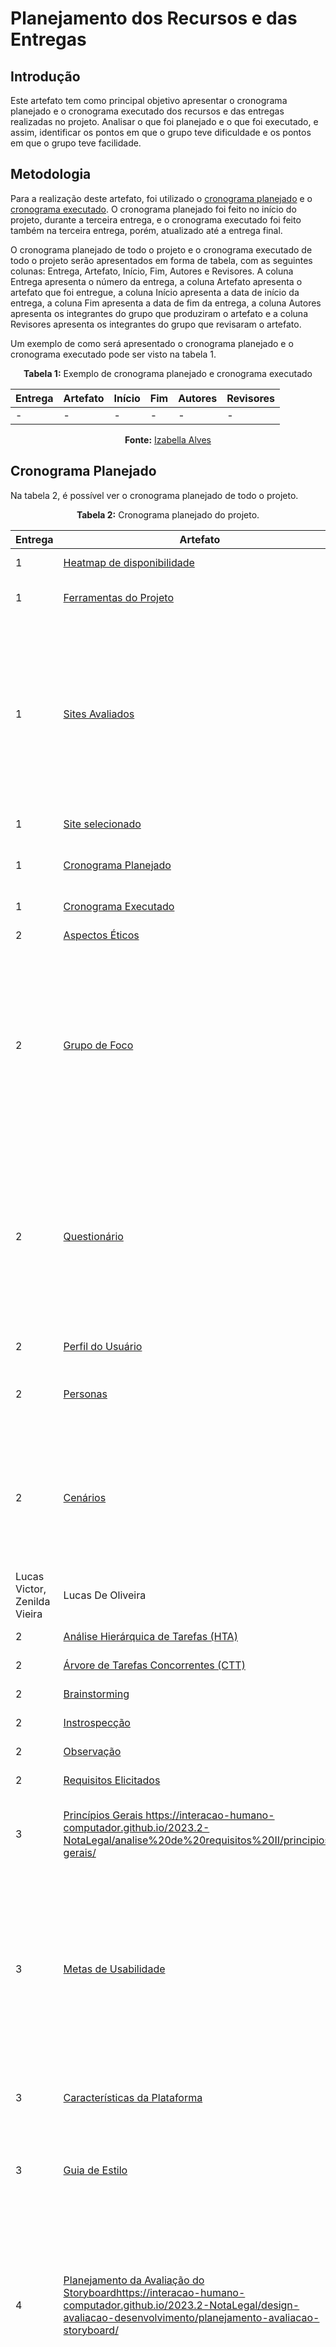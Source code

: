 # Planejamento dos Recursos e das Entregas

## Introdução

Este artefato tem como principal objetivo apresentar o cronograma planejado e o cronograma executado dos recursos e das entregas realizadas no projeto. Analisar o que foi planejado e o que foi executado, e assim, identificar os pontos em que o grupo teve dificuldade e os pontos em que o grupo teve facilidade.

## Metodologia

Para a realização deste artefato, foi utilizado o [cronograma planejado](https://interacao-humano-computador.github.io/2023.2-NotaLegal/planejamento%20do%20projeto/cronograma_planejado/) e o [cronograma executado](https://interacao-humano-computador.github.io/2023.2-NotaLegal/planejamento%20do%20projeto/cronograma_executado/#historico-de-versao). O cronograma planejado foi feito no início do projeto, durante a terceira entrega, e o cronograma executado foi feito também na terceira entrega, porém, atualizado até a entrega final.

O cronograma planejado de todo o projeto e o cronograma executado de todo o projeto serão apresentados em forma de tabela, com as seguintes colunas: Entrega, Artefato, Início, Fim, Autores e Revisores. A coluna Entrega apresenta o número da entrega, a coluna Artefato apresenta o artefato que foi entregue, a coluna Início apresenta a data de início da entrega, a coluna Fim apresenta a data de fim da entrega, a coluna Autores apresenta os integrantes do grupo que produziram o artefato e a coluna Revisores apresenta os integrantes do grupo que revisaram o artefato.

Um exemplo de como será apresentado o cronograma planejado e o cronograma executado pode ser visto na tabela 1.

  <div align="center">
        <p><b>Tabela 1:</b> Exemplo de cronograma planejado e cronograma executado</p>
        <table>
            <thead>
                <tr>
                    <th>Entrega</th>
                    <th>Artefato</th>
                    <th>Início</th>
                    <th>Fim</th>
                    <th>Autores</th>
                    <th>Revisores</th>
                </tr>
            </thead>
            <tbody>
                <tr>
                    <td>-</td>
                    <td>-</td>
                    <td>-</td>
                    <td>-</td>
                    <td>-</td>
                    <td>-</td>
                </tr>
            </tbody>
        </table>
        <p><b>Fonte:</b> <a href="https://github.com/izabellaalves">Izabella Alves</a></p>
    </div>

## Cronograma Planejado

Na tabela 2, é possível ver o cronograma planejado de todo o projeto.

  <div align="center">
        <p><b>Tabela 2:</b> Cronograma planejado do projeto.</p>
</div>

|Entrega | Artefato | Início | Fim | Autores | Revisores |
|-----------|--------|-----|---------|-----------|-------|
| 1 | [Heatmap de disponibilidade](https://interacao-humano-computador.github.io/2023.2-NotaLegal/planejamento%20do%20projeto/heatmap-disponibilidade/) | 06/set | 19/set | Gabriel Rosa |  Lucas Ribeiro|
| 1 | [Ferramentas do Projeto](https://interacao-humano-computador.github.io/2023.2-NotaLegal/planejamento%20do%20projeto/ferramentas/) | 06/set | 19/set|Lucas De Oliveira  | Lucas Victor|
| 1 | [Sites Avaliados](https://interacao-humano-computador.github.io/2023.2-NotaLegal/planejamento%20do%20projeto/site-escolhido/) | 06/set |19/set |Gabriel Rosa, Gabriel Zaranza, Izabella Alves, Lucas De Oliveira, Lucas Ribeiro, Lucas Victor, Zenilda Vieira | Lucas Victor |
| 1 | [Site selecionado](https://interacao-humano-computador.github.io/2023.2-NotaLegal/planejamento%20do%20projeto/lista-sites-avaliados/)  | 06/set | 19/set| Lucas Victor | Lucas De Oliveira |
| 1 | [Cronograma Planejado](https://interacao-humano-computador.github.io/2023.2-NotaLegal/planejamento%20do%20projeto/cronograma_planejado/) | 06/set | 19/set| Gabriel Rosa, Zenilda Vieira |Gabriel Zaranza |
| 1 | [Cronograma Executado](https://interacao-humano-computador.github.io/2023.2-NotaLegal/planejamento%20do%20projeto/cronograma_executado/) | 27/set| 27/set |Gabriel Rosa | Zenilda Vieira |
| 2 | [Aspectos Éticos](https://interacao-humano-computador.github.io/2023.2-NotaLegal/analise%20de%20requisitos/aspectos-eticos/) | 21/set |   24/set | Izabella Alves| Zenilda Vieira |
| 2 | [Grupo de Foco](https://interacao-humano-computador.github.io/2023.2-NotaLegal/analise%20de%20requisitos/tecnicas-perfil-usuario/grupo_de_foco/) | 21/set |  24/set| Gabriel Rosa, Gabriel Zaranza, Izabella Alves, Lucas De Oliveira, Lucas Ribeiro, Lucas Victor, Zenilda Vieira| Gabriel Rosa, Gabriel Zaranza, Izabella Alves, Lucas De Oliveira, Lucas Ribeiro, Lucas Victor, Zenilda Vieira|
| 2 | [Questionário](https://interacao-humano-computador.github.io/2023.2-NotaLegal/analise%20de%20requisitos/tecnicas-perfil-usuario/questionario/) | 21/set | 24/set | Gabriel Rosa, Gabriel Zaranza, Izabella Alves, Lucas De Oliveira, Lucas Ribeiro, Lucas Victor, Zenilda Vieira| Gabriel Rosa, Gabriel Zaranza, Izabella Alves, Lucas De Oliveira, Lucas Ribeiro, Lucas Victor, Zenilda Vieira|
| 2 |[ Perfil do Usuário](https://interacao-humano-computador.github.io/2023.2-NotaLegal/analise%20de%20requisitos/perfil_usuario/) | 25/set | 26/set | Gabriel Zaranza| Izabella Alves|
| 2 | [Personas](https://interacao-humano-computador.github.io/2023.2-NotaLegal/analise%20de%20requisitos/personas/) | 25/set | 26/set |Lucas De Oliveira, Lucas Victor |Zenilda Vieira |
| 2 | [Cenários](https://interacao-humano-computador.github.io/2023.2-NotaLegal/analise%20de%20requisitos/cenarios/) | 04/out | 07/out | Gabriel Rosa, Gabriel Zaranza, Izabella Alves, Lucas De Oliveira, Lucas Ribeiro
Lucas Victor, Zenilda Vieira| Lucas De Oliveira |
| 2 | [Análise Hierárquica de Tarefas (HTA)](https://interacao-humano-computador.github.io/2023.2-NotaLegal/analise%20de%20requisitos/tecnicas-analise-de-tarefas/hta/) | 08/out | 09/out | Lucas Ribeiro| Izabella Alves|
| 2 | [Árvore de Tarefas Concorrentes (CTT)](https://interacao-humano-computador.github.io/2023.2-NotaLegal/analise%20de%20requisitos/tecnicas-analise-de-tarefas/ctt/) |08/out  | 09/out | Lucas Ribeiro| Izabella Alves|
| 2 | [Brainstorming](https://interacao-humano-computador.github.io/2023.2-NotaLegal/analise%20de%20requisitos/tecnicas-elicitacao/brainstorming/) |  21/set | 24/set | Gabriel Rosa| Lucas Victor|
| 2 | [Instrospecção](https://interacao-humano-computador.github.io/2023.2-NotaLegal/analise%20de%20requisitos/tecnicas-elicitacao/instrospeccao/) |  21/set | 24/set |Gabriel Rosa | Lucas Victor|
| 2 | [Observação](https://interacao-humano-computador.github.io/2023.2-NotaLegal/analise%20de%20requisitos/tecnicas-elicitacao/observacao/) |  21/set | 24/set |Gabriel Rosa | Lucas Victor|
| 2 | [Requisitos Elicitados](https://interacao-humano-computador.github.io/2023.2-NotaLegal/analise%20de%20requisitos/requisitos-elicitados/) |  21/set |  24/set| Gabriel Rosa| Lucas Victor|
| 3 | [Princípios Gerais ]()https://interacao-humano-computador.github.io/2023.2-NotaLegal/analise%20de%20requisitos%20II/principios-gerais/|  12/out| 15/out |Izabella Alves, Lucas Ribeiro |Gabriel Zaranza, Lucas Victor, Zenilda Vieira |
| 3 | [Metas de Usabilidade](https://interacao-humano-computador.github.io/2023.2-NotaLegal/analise%20de%20requisitos%20II/metas_de_usabilidade/) | 11/out | 11/out |Gabriel Rosa, Gabriel Zaranza, Izabella Alves, Lucas De Oliveira, Lucas Ribeiro, Lucas Victor, Zenilda Vieira |Gabriel Zaranza |
| 3 | [Características da Plataforma](https://interacao-humano-computador.github.io/2023.2-NotaLegal/analise%20de%20requisitos%20II/caracteristicas_da_plataforma/) |  12/out| 15/out | Gabriel Rosa, Lucas De Oliveira | Izabella Alves, Lucas Ribeiro|
| 3 | [Guia de Estilo](https://interacao-humano-computador.github.io/2023.2-NotaLegal/analise%20de%20requisitos%20II/guia_de_estilo/) | 12/out | 15/out | Gabriel Zaranza, Lucas Victor, Zenilda Vieira| Gabriel Rosa, Lucas De Oliveira|
| 4 | [Planejamento da Avaliação do Storyboard]()https://interacao-humano-computador.github.io/2023.2-NotaLegal/design-avaliacao-desenvolvimento/planejamento-avaliacao-storyboard/|  19/out| 21/out | Gabriel Rosa, Gabriel Zaranza, Izabella Alves, Lucas De Oliveira, Lucas Ribeiro, Lucas Victor, Zenilda Vieira| Lucas De Oliveira|
| 4 | [Planejamento da Avaliação das Tarefas](https://interacao-humano-computador.github.io/2023.2-NotaLegal/design-avaliacao-desenvolvimento/planejamento_analise_tarefas/)|  19/out| 21/out | Gabriel Rosa, Gabriel Zaranza, Izabella Alves, Lucas De Oliveira, Lucas Ribeiro, Lucas Victor, Zenilda Vieira| Lucas De Oliveira|
| 4 | [Teste Piloto da Avaliação do Storyboard](https://interacao-humano-computador.github.io/2023.2-NotaLegal/design-avaliacao-desenvolvimento/planejamento-avaliacao-storyboard/) | 19/out | 21/out | 	Gabriel Zaranza| Lucas De Oliveira|
| 4 | [Teste Piloto da Avaliação das Tarefas](https://interacao-humano-computador.github.io/2023.2-NotaLegal/design-avaliacao-desenvolvimento/planejamento_analise_tarefas/) | 19/out | 21/out | 	Gabriel Zaranza| Lucas De Oliveira|
| 4 | [Planejamento do Relato dos Resultados do Storyboard](https://interacao-humano-computador.github.io/2023.2-NotaLegal/design-avaliacao-desenvolvimento/planejamento-relato_storyboard/) |  22/out |  23/out| Lucas De Oliveira| Gabriel Rosa|
| 4 | [Planejamento do Relato dos Resultados das Tarefas](https://interacao-humano-computador.github.io/2023.2-NotaLegal/design-avaliacao-desenvolvimento/planejamento_relato_tarefas/) | 22/out  | 23/out | Lucas De Oliveira| Gabriel Rosa |
| 5 | [Relato dos Resultados do Storyboard](https://interacao-humano-computador.github.io/2023.2-NotaLegal/design-avaliacao-desenvolvimento%20II/relatos%20dos%20resultados%20-%20storyboard/consultar_extrato/) | 26/out | 29/out |Gabriel Rosa, Gabriel Zaranza | Lucas De Oliveira, Lucas Victor, Lucas Ribeiro|
| 5 | [Relato dos Resultados das Tarefas](https://interacao-humano-computador.github.io/2023.2-NotaLegal/design-avaliacao-desenvolvimento%20II/relatos%20dos%20resultados%20-%20storyboard/consultar_extrato/) | 26/out |  29/out| Gabriel Rosa, Gabriel Zaranza| Lucas De Oliveira, Lucas Victor, Lucas Ribeiro|
| 5 | [Planejamento da Avaliação do Protótipo de Papel](https://interacao-humano-computador.github.io/2023.2-NotaLegal/design-avaliacao-desenvolvimento%20II/prototipo_papel/planejamento_avaliacao_prototipo_papel/)|  26/out|  29/out| Gabriel Rosa, Gabriel Zaranza, Izabella Alves, Lucas De Oliveira, Lucas Ribeiro, Lucas Victor, Zenilda Vieira| Gabriel Rosa, Gabriel Zaranza, Izabella Alves, Lucas De Oliveira, Lucas Ribeiro, Lucas Victor, Zenilda Vieira|
| 5 | [Planejamento do Relato dos Resultados do Protótipo de Papel](https://interacao-humano-computador.github.io/2023.2-NotaLegal/design-avaliacao-desenvolvimento%20II/prototipo_papel/planejamento_relato_prototipo_papel/) |26/out | 29/out | Lucas De Oliveira, Lucas Victor, Lucas Ribeiro| Izabella Alves, Zenilda Vieira|
| 6.1 |[ Verificação - Grupo 02](https://interacao-humano-computador.github.io/2023.2-NotaLegal/verificacao/Grupo%202/verificacao-panorama-geral/) | 04/nov | 07/nov | Gabriel Rosa, Gabriel Zaranza, Izabella Alves, Lucas De Oliveira, Lucas Ribeiro, Lucas Victor, Zenilda Vieira| Gabriel Rosa, Gabriel Zaranza, Izabella Alves, Lucas De Oliveira, Lucas Ribeiro, Lucas Victor, Zenilda Vieira|
| 7 | [Relato dos Resultados do Protótipo de Baixa Fidelidade](https://interacao-humano-computador.github.io/2023.2-NotaLegal/design-avaliacao-desenvolvimento%20III/resultados-prototipo-papel/consultar-extrato/) |  11/nov| 14/nov |Gabriel Rosa, Gabriel Zaranza, Izabella Alves, Lucas De Oliveira, Lucas Ribeiro, Lucas Victor, Zenilda Vieira | Gabriel Rosa, Gabriel Zaranza, Izabella Alves, Lucas De Oliveira, Lucas Ribeiro, Lucas Victor, Zenilda Vieira|
| 7 | [Planejamento da Avaliação do Protótipo de Alta Fidelidade](https://interacao-humano-computador.github.io/2023.2-NotaLegal/design-avaliacao-desenvolvimento%20III/prototipo-alta-fidelidade/planejamento-avaliacao-prot-alta-fidelidade/)| 11/nov | 14/nov | Gabriel Zaranza, Lucas Ribeiro, Lucas Victor| Izabella Alves, Lucas De Oliveira, Gabriel Rosa|
| 7 | [Planejamento do Relato dos Resultados  do Protótipo de Alta Fidelidade](https://interacao-humano-computador.github.io/2023.2-NotaLegal/design-avaliacao-desenvolvimento%20III/prototipo-alta-fidelidade/planejamento-relato-prototipo-alta-fidelidade/) | 11/nov | 14/nov |Izabella Alves, Lucas De Oliveira, Gabriel Rosa| Gabriel Zaranza|
| 8 | [Relato dos Resultados do Protótipo de Alta Fidelidade](https://interacao-humano-computador.github.io/2023.2-NotaLegal/design-avaliacao-desenvolvimento%20IV/relato-prototipo-de-alta-fidelidade/consultar-extrato/) |  18/nov | 20/nov | Lucas Ribeiro, Lucas Victor| Gabriel Zaranza|
| 6.2 | [Verificação - Grupo 01](https://interacao-humano-computador.github.io/2023.2-NotaLegal/verificacao/Grupo-01/verificacao-panorama-geral/) | 18/nov | 21/nov |Gabriel Zaranza, Lucas Ribeiro, Lucas Victor| Izabella Alves, Lucas De Oliveira, Gabriel Rosa |Gabriel Zaranza, Lucas Ribeiro, Lucas Victor| Izabella Alves, Lucas De Oliveira, Gabriel Rosa |
| Entrega final | Desenvolvimento da etapa final |25/nov | 28/nov | Gabriel Zaranza, Lucas Ribeiro, Lucas Victor, Izabella Alves, Lucas De Oliveira, Gabriel Rosa| Gabriel Zaranza, Lucas Ribeiro, Lucas Victor, Izabella Alves, Lucas De Oliveira, Gabriel Rosa| 


<div align="center">
    <p><b>Fonte:</b> <a href="https://github.com/izabellaalves">Izabella Alves</a></p>
</div>

## Cronograma Executado

Na tabela 3, é possível ver o cronograma executado de todo o projeto.

<div align="center">
    <p><b>Tabela 3:</b> Cronograma executado do projeto.</p>
</div>

| Entrega | Artefato | Início | Fim | Autores | Revisores |
|---------|----------|--------|-----|---------|-----------|
| 1       | [Heatmap de disponibilidade](https://interacao-humano-computador.github.io/2023.2-NotaLegal/planejamento%20do%20projeto/heatmap-disponibilidade/) | 07/09/2023 |29/09/2023 | Gabriel Rosa | Izabella Alves |
| 1       | [Ferramentas do Projeto](https://interacao-humano-computador.github.io/2023.2-NotaLegal/planejamento%20do%20projeto/heatmap-disponibilidade/) | 13/09/2023 | 11/10/2023 | Lucas de Oliveira |Zenilda Vieira, Izabella Alves, Gabriel Rosa, Lucas Ribeiro |
| 1       | [Sites Avaliados](https://interacao-humano-computador.github.io/2023.2-NotaLegal/planejamento%20do%20projeto/lista-sites-avaliados/) | 06/09/2023 |	11/10/2023 | Gabriel Rosa, Gabriel Zaranza, Izabella Alves, Lucas De Oliveira, Lucas Ribeiro, Lucas Victor, Zenilda Vieira | Gabriel Rosa, Gabriel Zaranza, Izabella Alves, Lucas De Oliveira, Lucas Ribeiro, Lucas Victor, Zenilda Vieira |
| 1       | [Site Selecionado](https://interacao-humano-computador.github.io/2023.2-NotaLegal/planejamento%20do%20projeto/site-escolhido/) | 13/09/2023 | 	20/09/2023| Lucas Victor  | Lucas De Oliveira |
| 1       | [Cronograma Planejado](https://interacao-humano-computador.github.io/2023.2-NotaLegal/planejamento%20do%20projeto/cronograma_planejado/) | 06/09/2023	 | 27/09/2023|Zenilda Vieira, Gabriel Rosa| Gabriel Zaranza|
| 1       | [Processo de Design](https://interacao-humano-computador.github.io/2023.2-NotaLegal/planejamento%20do%20projeto/processo-de-design/) | 06/09/2023 | 18/09/2023 | Gabriel Zaranza, Izabella Alves, Lucas Ribeiro | Gabriel Zaranza, Izabella Alves, Lucas Ribeiro |
|1|[Cronograma Executado](https://interacao-humano-computador.github.io/2023.2-NotaLegal/planejamento%20do%20projeto/cronograma_executado/) | 18/09/2023	| XX/12/2023| Zenilda Vieira| Gabriel Rosa, Gabriel Zaranza, Izabella Alves, Lucas De Oliveira, Lucas Ribeiro, Lucas Victor, Zenilda Vieira |
| 2       | [Aspectos Éticos](https://interacao-humano-computador.github.io/2023.2-NotaLegal/analise%20de%20requisitos/aspectos-eticos/) |  23/09/2023| 23/09/2023 |  Izabella Alves|  Gabriel Zaranza|
| 2       | [TCLE](https://interacao-humano-computador.github.io/2023.2-NotaLegal/analise%20de%20requisitos/tecnicas-perfil-usuario/termo_de_consentimento_perfilUsuario/) | 	25/09/2023 | 	25/10/2023 | Gabriel Zaranza | Izabella Alves |
| 2       | [Grupo de Foco](https://interacao-humano-computador.github.io/2023.2-NotaLegal/analise%20de%20requisitos/tecnicas-perfil-usuario/grupo_de_foco/) | 28/09/2023 | 02/10/2023	 | Gabriel Rosa | Gabriel Zaranza |
| 2       | [Questionário](https://interacao-humano-computador.github.io/2023.2-NotaLegal/analise%20de%20requisitos/tecnicas-perfil-usuario/questionario/) | 	29/09/2023 | 30/09/2023 |Gabriel Zaranza  | Gabriel Rosa |
| 2       | [Perfil do Usuário](https://interacao-humano-computador.github.io/2023.2-NotaLegal/analise%20de%20requisitos/perfil_usuario/) | 25/09/2023	 | 30/09/2023 |  documento	Gabriel Zaranza | Gabriel Rosa |
| 2       | [Personas](https://interacao-humano-computador.github.io/2023.2-NotaLegal/analise%20de%20requisitos/personas/) | 25/09/2023	 | 29/10/2023 | Lucas De Oliveira, Lucas Victor | Lucas De Oliveira, Lucas Victor |
| 2       | [Cenários](https://interacao-humano-computador.github.io/2023.2-NotaLegal/analise%20de%20requisitos/cenarios/) | 07/10/2023	 |  13/10/2023	| Zenilda Vieira| Gabriel Rosa, Gabriel Zaranza, Izabella Alves, Lucas De Oliveira, Lucas Ribeiro, Lucas Victor, Zenilda Vieira |Zenilda Vieira| Gabriel Rosa, Gabriel Zaranza, Izabella Alves, Lucas De Oliveira, Lucas Ribeiro, Lucas Victor, Zenilda Vieira  |
| 2       | [Análise Hierárquica de Tarefas (HTA)](https://interacao-humano-computador.github.io/2023.2-NotaLegal/analise%20de%20requisitos/tecnicas-analise-de-tarefas/hta/) | 08/10/2023	 | 12/10/2023 | Zenilda Vieira| Gabriel Rosa, Gabriel Zaranza, Izabella Alves, Lucas De Oliveira, Lucas Ribeiro, Lucas Victor, Zenilda Vieira | Zenilda Vieira| Gabriel Rosa, Gabriel Zaranza, Izabella Alves, Lucas De Oliveira, Lucas Ribeiro, Lucas Victor, Zenilda Vieira |
| 2       | [Árvore de Tarefas Concorrentes (CTT)](https://interacao-humano-computador.github.io/2023.2-NotaLegal/analise%20de%20requisitos/tecnicas-analise-de-tarefas/ctt/) | 08/10/2023	 |16/10/2023	| Zenilda Vieira| Gabriel Rosa, Gabriel Zaranza, Izabella Alves, Lucas De Oliveira, Lucas Ribeiro, Lucas Victor, Zenilda Vieira | Zenilda Vieira| Gabriel Rosa, Gabriel Zaranza, Izabella Alves, Lucas De Oliveira, Lucas Ribeiro, Lucas Victor, Zenilda Vieira |
| 2       | [Brainstorming](https://interacao-humano-computador.github.io/2023.2-NotaLegal/analise%20de%20requisitos/tecnicas-elicitacao/brainstorming/) |  29/09/2023	| 10/10/2023	 | Gabriel Zaranza | Lucas Victor |
| 2       | [Introspecção](https://interacao-humano-computador.github.io/2023.2-NotaLegal/analise%20de%20requisitos/tecnicas-elicitacao/instrospeccao/) | 23/09/2023 |10/10/2023	  |  Izabella Alves, Lucas de Oliveira| Lucas Victor |
| 2       | [Observação](https://interacao-humano-computador.github.io/2023.2-NotaLegal/analise%20de%20requisitos/tecnicas-elicitacao/observacao/) | 28/09/2023	 | 13/10/2023	 | Zenilda Vieira |Izabella Alves |
| 2       | [Requisitos Elicitados](https://interacao-humano-computador.github.io/2023.2-NotaLegal/analise%20de%20requisitos/requisitos-elicitados/) |  29/09/2023	| 25/10/2023	 |  Izabella Alves, Gabriel Rosa	| Gabriel Zaranza |
| 3       | [Princípios Gerais](https://interacao-humano-computador.github.io/2023.2-NotaLegal/analise%20de%20requisitos%20II/principios-gerais/) | 14/10/2023	 | 20/10/2023	 | Izabella Alves, Gabriel Zaranza, Zenilda Vieira | Gabriel Rosa |
| 3       | [Metas de Usabilidade](https://interacao-humano-computador.github.io/2023.2-NotaLegal/analise%20de%20requisitos%20II/metas_de_usabilidade/) | 15/10/2023	 |  16/10/2023	| Gabriel Zaranza, Lucas de Oliveira | Gabriel Zaranza, Lucas de Oliveira |
| 3       | [Características da Plataforma](https://interacao-humano-computador.github.io/2023.2-NotaLegal/analise%20de%20requisitos%20II/caracteristicas_da_plataforma/) | 15/10/2023	 | 08/11/2023	 | Gabriel Rosa | Lucas de Oliveira |
| 3       | [Guia de Estilo](https://interacao-humano-computador.github.io/2023.2-NotaLegal/analise%20de%20requisitos%20II/guia_de_estilo/) | 20/10/2023	 | 20/10/2023	 |  Lucas Victor, Lucas Ribeiro| Izabella Alves |
| 4       | [Planejamento da Avaliação do Storyboard](https://interacao-humano-computador.github.io/2023.2-NotaLegal/design-avaliacao-desenvolvimento/planejamento-avaliacao-storyboard/) | 21/10/2023	 | 31/10/2023	 |Izabella Alves, Gabriel Zaranza | Zenilda Vieira |
| 4       | [Planejamento da Avaliação das Tarefas](https://interacao-humano-computador.github.io/2023.2-NotaLegal/design-avaliacao-desenvolvimento/planejamento_analise_tarefas/) | 20/10/2023	 | 27/10/2023	 | Gabriel Rosa | Gabriel Zaranza |
| 4       | [Teste Piloto da Avaliação do Storyboard](https://interacao-humano-computador.github.io/2023.2-NotaLegal/design-avaliacao-desenvolvimento/planejamento-avaliacao-storyboard/) | 23/10/2023 | 23/10/2023 | Izabella Alves, Zenilda Vieira | Lucas Ribeiro |
| 4       | [Teste Piloto da Avaliação das Tarefas](https://interacao-humano-computador.github.io/2023.2-NotaLegal/design-avaliacao-desenvolvimento/planejamento_analise_tarefas/) | 23/10/2023 | 23/10/2023 | Gabriel Rosa, Gabriel Zaranza | Gabriel Zaranza |
| 4       | [Planejamento do Relato dos Resultados do Storyboard](https://interacao-humano-computador.github.io/2023.2-NotaLegal/design-avaliacao-desenvolvimento/planejamento-relato_storyboard/) | 27/10/2023	 | 25/11/2023	 |  Zenilda Vieira, Lucas Ribeiro| Lucas Victor |
| 4       | [Planejamento do Relato dos Resultados das Tarefas](https://interacao-humano-computador.github.io/2023.2-NotaLegal/design-avaliacao-desenvolvimento/planejamento_relato_tarefas/) | 28/10/2023	 | 30/10/2023	 | Lucas de Oliveira, Lucas Victor | Izabella ALves |
| 5       | [Relato dos Resultados do Storyboard](https://interacao-humano-computador.github.io/2023.2-NotaLegal/design-avaliacao-desenvolvimento%20II/relatos%20dos%20resultados%20-%20storyboard/consultar_extrato/) | 31/10/2023 | 08/11/2023 | Zenilda Vieira| Gabriel Rosa, Gabriel Zaranza, Izabella Alves, Lucas De Oliveira, Lucas Ribeiro, Lucas Victor, Zenilda Vieira | Zenilda Vieira| Gabriel Rosa, Gabriel Zaranza, Izabella Alves, Lucas De Oliveira, Lucas Ribeiro, Lucas Victor, Zenilda Vieira |
| 5       | [Relato dos Resultados das Tarefas](https://interacao-humano-computador.github.io/2023.2-NotaLegal/design-avaliacao-desenvolvimento%20II/relatos%20dos%20resultados%20-%20analise%20de%20tarefas/consultar_extrato/) |31/10/2023  | 08/11/2023 | Zenilda Vieira| Gabriel Rosa, Gabriel Zaranza, Izabella Alves, Lucas De Oliveira, Lucas Ribeiro, Lucas Victor, Zenilda Vieira | Zenilda Vieira| Gabriel Rosa, Gabriel Zaranza, Izabella Alves, Lucas De Oliveira, Lucas Ribeiro, Lucas Victor, Zenilda Vieira |
| 5       | [Planejamento da Avaliação do Protótipo de Papel](https://interacao-humano-computador.github.io/2023.2-NotaLegal/design-avaliacao-desenvolvimento%20II/prototipo_papel/planejamento_avaliacao_prototipo_papel/) | 02/11/2023	 | 07/11/2023	 | Gabriel Rosa, Lucas Ribeiro | Izabella Alves |
| 5       | [Planejamento do Relato dos Resultados do Protótipo de Papel](https://interacao-humano-computador.github.io/2023.2-NotaLegal/design-avaliacao-desenvolvimento%20II/prototipo_papel/planejamento_relato_prototipo_papel/) | 04/11/2023	 |  06/11/2023	| Zenilda Vieira, Izabella Alves, Gabriel Zaranza | Lucas Ribeiro |
| 6.1     | [Verificação - Grupo 02](https://interacao-humano-computador.github.io/2023.2-NotaLegal/verificacao/Grupo%202/verificacao-panorama-geral/) | 09/11/2023 | 15/11/2023 | Zenilda Vieira| Gabriel Rosa, Gabriel Zaranza, Izabella Alves, Lucas De Oliveira, Lucas Ribeiro, Lucas Victor, Zenilda Vieira  | Zenilda Vieira| Gabriel Rosa, Gabriel Zaranza, Izabella Alves, Lucas De Oliveira, Lucas Ribeiro, Lucas Victor, Zenilda Vieira  |
| 7       | [Relato dos Resultados do Protótipo de Baixa Fidelidade](https://interacao-humano-computador.github.io/2023.2-NotaLegal/design-avaliacao-desenvolvimento%20III/resultados-prototipo-papel/consultar-extrato/) | 16/11/2023 | 21/11/2023 | Zenilda Vieira| Gabriel Rosa, Gabriel Zaranza, Izabella Alves, Lucas De Oliveira, Lucas Ribeiro, Lucas Victor, Zenilda Vieira  | Zenilda Vieira| Gabriel Rosa, Gabriel Zaranza, Izabella Alves, Lucas De Oliveira, Lucas Ribeiro, Lucas Victor, Zenilda Vieira  |
| 7       | [Planejamento da Avaliação do Protótipo de Alta Fidelidade](https://interacao-humano-computador.github.io/2023.2-NotaLegal/design-avaliacao-desenvolvimento%20III/prototipo-alta-fidelidade/planejamento-avaliacao-prot-alta-fidelidade/) | 16/11/2023	 | 20/11/2023	 |  Gabriel Zaranza, Lucas de Oliveira| Izabella Alves |
| 7       | [Planejamento do Relato dos Resultados do Protótipo de Alta Fidelidade](https://interacao-humano-computador.github.io/2023.2-NotaLegal/design-avaliacao-desenvolvimento%20III/prototipo-alta-fidelidade/planejamento-relato-prototipo-alta-fidelidade/) | 14/11/2023	 | 16/11/2023	 | Izabella Alves, Gabriel Rosa | Lucas Ribeiro |
| 8       | [Relato dos Resultados do Protótipo de Alta Fidelidade](https://interacao-humano-computador.github.io/2023.2-NotaLegal/design-avaliacao-desenvolvimento%20IV/relato-prototipo-de-alta-fidelidade/consultar-extrato/) |  |  | Zenilda Vieira| Gabriel Rosa, Gabriel Zaranza, Izabella Alves, Lucas De Oliveira, Lucas Ribeiro, Lucas Victor, Zenilda Vieira  | Zenilda Vieira| Gabriel Rosa, Gabriel Zaranza, Izabella Alves, Lucas De Oliveira, Lucas Ribeiro, Lucas Victor, Zenilda Vieira  |
| 6.2     | [Verificação  Grupo 01](https://interacao-humano-computador.github.io/2023.2-NotaLegal/verificacao/Grupo-01/verificacao-panorama-geral/) | 24/11/2023 | 28/11/2023 | Zenilda Vieira| Gabriel Rosa, Gabriel Zaranza, Izabella Alves, Lucas De Oliveira, Lucas Ribeiro, Lucas Victor, Zenilda Vieira  | Zenilda Vieira| Gabriel Rosa, Gabriel Zaranza, Izabella Alves, Lucas De Oliveira, Lucas Ribeiro, Lucas Victor, Zenilda Vieira  |
| Entrega final | [Site Selecionado](https://interacao-humano-computador.github.io/2023.2-NotaLegal/entrega-final/site-selecionado/) | - | - | - | - |
| Entrega final |[ Ciclo de Vida](https://interacao-humano-computador.github.io/2023.2-NotaLegal/entrega-final/ciclo-de-vida/) | - | - | - | - |
| Entrega final | [Planejamento dos Recursos e das Entregas](https://interacao-humano-computador.github.io/2023.2-NotaLegal/entrega-final/planejamento-recursos-e-entregas/) | - | - | - | - |
| Entrega final |[ Execução do projeto](https://interacao-humano-computador.github.io/2023.2-NotaLegal/entrega-final/execucao-projeto/) | - | - | - | - |
| Entrega final |[Resultados Alcançados](https://interacao-humano-computador.github.io/2023.2-NotaLegal/entrega-final/resultados-alcan%C3%A7ados/) | - | - | - | - |
| Entrega final | [Técnicas Utilizadas](https://interacao-humano-computador.github.io/2023.2-NotaLegal/entrega-final/tecnicas_utilizadas/) | - | - | - | - |
| Entrega final | [Artefatos Criados](https://interacao-humano-computador.github.io/2023.2-NotaLegal/entrega-final/artefatos-criados/) | - | - | - | - |
| Entrega final | [Avaliação dos Protótipos ](https://interacao-humano-computador.github.io/2023.2-NotaLegal/entrega-final/sintese-avaliacao-prototipos/)| - | - | - | - |
| Entrega final | [Método de Verificação](https://interacao-humano-computador.github.io/2023.2-NotaLegal/entrega-final/verificacoes/) | - | - | - | - |
| Entrega final | [Ferramentas Utilizadas](https://interacao-humano-computador.github.io/2023.2-NotaLegal/entrega-final/sintese-de-ferramentas-utilizadas/) | - | - | - | - |
| Entrega final | [Apresentações](https://interacao-humano-computador.github.io/2023.2-NotaLegal/entrega-final/tabela-apresentacoes/) | - | - | - | - |


<div align="center">
    <p><b>Fonte:</b> <a href="https://github.com/izabellaalves">Izabella Alves</a></p>
</div>

## Bibliografia

> [Entrega Final](https://requisitos-de-software.github.io/2023.1-VLC/#/entrega_final/entrega_final?id=_2-planejamento-dos-recursos), VLC. FGA, Gama, 2023. Acesso em: 02 de dezembro de 2023.
>

## Histórico de Versões


| Versão | Data | Descrição | Autor | Revisor |
| :----: | ---- | --------- | ----- | ------- |
| `1.0`  |03/12/2023| Criação do documento | [Izabella Alves](https://github.com/izabellaalves) |[Lucas Víctor](https://github.com/Lucas13032003) |